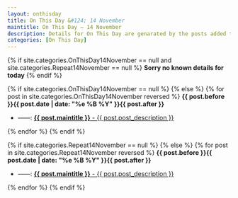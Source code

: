 ```yaml
---
layout: onthisday
title: On This Day &#124; 14 November
maintitle: On This Day — 14 November
description: Details for On This Day are genarated by the posts added to the website so the content is subject to changes/updates over time.
categories: [On This Day]
---
```


{% if site.categories.OnThisDay14November == null and site.categories.Repeat14November == null %}
<strong>Sorry no known details for today</strong>
{% endif %}

{% if site.categories.OnThisDay14November == null %}
{% else %}
{% for post in site.categories.OnThisDay14November reversed %}
<strong>{{ post.before }}{{ post.date | date: "%e %B %Y" }}{{ post.after }}</strong>
<ul>
<li> ——: <a href="{{ post.url }}"><strong>{{ post.maintitle }}</strong> - {{ post.post_description }}</a></li>
</ul>
{% endfor %}
{% endif %}

{% if site.categories.Repeat14November == null %}
{% else %}
{% for post in site.categories.Repeat14November reversed %}
<strong>{{ post.before }}{{ post.date | date: "%e %B %Y" }}{{ post.after }}</strong>
<ul>
<li> ——: <a href="{{ post.url }}"><strong>{{ post.maintitle }}</strong> - {{ post.post_description }}</a></li>
</ul>
{% endfor %}
{% endif %}
